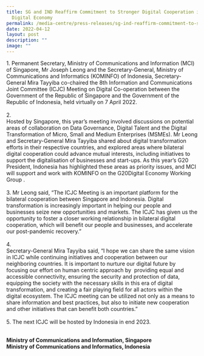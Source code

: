 ```yaml
---
title: SG and IND Reaffirm Commitment to Stronger Digital Cooperation in the
  Digital Economy
permalink: /media-centre/press-releases/sg-ind-reaffirm-commitment-to-stronger-digital-cooperation/
date: 2022-04-12
layout: post
description: ""
image: ""
---
```

1.<span style="white-space: pre;">		</span>Permanent Secretary, Ministry of Communications and Information (MCI) of Singapore, Mr Joseph Leong and the Secretary-General, Ministry of Communications and Informatics (KOMINFO) of Indonesia, Secretary-General Mira Tayyiba co-chaired the 8th Information and Communications Joint Committee (ICJC) Meeting on Digital Co-operation between the Government of the Republic of Singapore and the Government of the Republic of Indonesia, held virtually on 7 April 2022.&nbsp;<br>
<br>
2.<span style="white-space: pre;">		</span>Hosted by Singapore, this year’s meeting involved discussions on potential areas of collaboration on Data Governance, Digital Talent and the Digital Transformation of Micro, Small and Medium Enterprises (MSMEs). Mr Leong and Secretary-General Mira Tayyiba shared about digital transformation efforts in their respective countries, and explored areas where bilateral digital cooperation could advance mutual interests, including initiatives to support the digitalisation of businesses and start-ups. As this year’s G20 President, Indonesia has highlighted these areas as priority issues, and MCI will support and work with KOMINFO on the G20Digital Economy Working Group .&nbsp;<br>
<br>
3.<span style="white-space: pre;">		</span>Mr Leong said, “The ICJC Meeting is an important platform for the bilateral cooperation between Singapore and Indonesia. Digital transformation is increasingly important in helping our people and businesses seize new opportunities and markets. The ICJC has given us the opportunity to foster a closer working relationship in bilateral digital cooperation, which will benefit our people and businesses, and accelerate our post-pandemic recovery.”<br>
<br>
4.<span style="white-space: pre;">		</span>Secretary-General Mira Tayyiba said, “I hope we can share the same vision in ICJC while continuing initiatives and cooperation between our neighboring countries. It is important to nurture our digital future by focusing our effort on human centric approach by&nbsp; providing equal and accessible connectivity, ensuring the security and protection of data, equipping the society with the necessary skills in this era of digital transformation, and creating a fair playing field for all actors within the digital ecosystem. The ICJC meeting can be utilized not only as a means to share information and best practices, but also to initiate new cooperation and other initiatives that can benefit both countries.”<br>
<br>
5.<span style="white-space: pre;">		</span>The next ICJC will be hosted by Indonesia in end 2023.&nbsp;<br>
<br>
<div><strong>Ministry of Communications and Information, Singapore<br>
Ministry of Communications and Informatics, Indonesia<br>
</strong>
<div>&nbsp;</div>
</div>